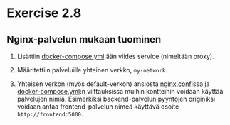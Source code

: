 # Exercise 2.8

## Nginx-palvelun mukaan tuominen

1) Lisättiin [docker-compose.yml](./attachments/ex8/docker-compose.yml):ään viides service (nimeltään proxy).

2) Määritettiin palveluille yhteinen verkko, `my-network`. 

3) Yhteisen verkon (myös default-verkon) ansiosta [nginx.conf](./attachments/ex8/nginx.conf)issa ja [docker-compose.yml](./attachments/ex8/docker-compose.yml):n viittauksissa muihin kontteihin voidaan käyttää palvelujen nimiä. Esimerkiksi backend-palvelun pyyntöjen originiksi voidaan antaa frontend-palvelun nimeä käyttävä osoite `http://frontend:5000`.
